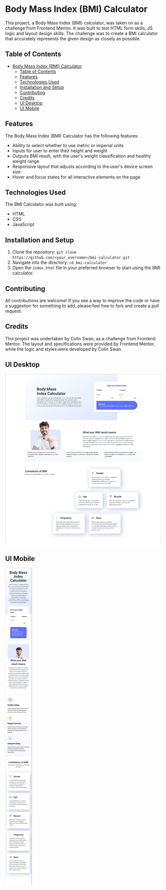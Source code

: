 # Body Mass Index (BMI) Calculator

This project, a Body Mass Index (BMI) calculator, was taken on as a challenge from Frontend Mentor. It was built to test HTML form skills, JS logic and layout design skills. The challenge was to create a BMI calculator that accurately represents the given design as closely as possible.

## Table of Contents

- [Body Mass Index (BMI) Calculator](#body-mass-index-bmi-calculator)
  - [Table of Contents](#table-of-contents)
  - [Features](#features)
  - [Technologies Used](#technologies-used)
  - [Installation and Setup](#installation-and-setup)
  - [Contributing](#contributing)
  - [Credits](#credits)
  - [UI Desktop](#ui-desktop)
  - [UI Mobile](#ui-mobile)

## Features

The Body Mass Index (BMI) Calculator has the following features:

- Ability to select whether to use metric or imperial units
- Inputs for user to enter their height and weight
- Outputs BMI result, with the user's weight classification and healthy weight range
- Responsive layout that adjusts according to the user's device screen size
- Hover and focus states for all interactive elements on the page

## Technologies Used

The BMI Calculator was built using:

- HTML
- CSS
- JavaScript

## Installation and Setup

1. Clone the repository: `git clone https://github.com/<your_username>/bmi-calculator.git`
2. Navigate into the directory: `cd bmi-calculator`
3. Open the `index.html` file in your preferred browser to start using the BMI calculator.

## Contributing

All contributions are welcome! If you see a way to improve the code or have a suggestion for something to add, please feel free to fork and create a pull request. 

## Credits

This project was undertaken by Colin Swan, as a challenge from Frontend Mentor. The layout and specifications were provided by Frontend Mentor, while the logic and styles were developed by Colin Swan.



## UI Desktop
![bmi-app-ui Desktop](./src/assets/bmi-ui-desktop.jpg)

## UI Mobile
![bmi-app-ui Mobile](./src/assets/bmi-ui-mobile.jpg)